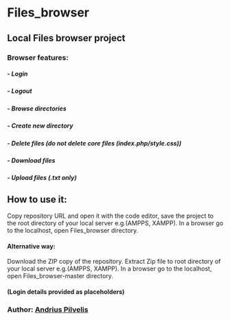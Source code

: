 # Files_browser
## Local Files browser project

### Browser features:
##### - Login
##### - Logout
##### - Browse directories
##### - Create new directory
##### - Delete files   (do not delete core files (index.php/style.css))
##### - Download files
##### - Upload files (.txt only)

## How to use it:
Copy repository URL and open it with the code editor, save the project to the root directory of your local server e.g.(AMPPS, XAMPP). In a browser go to the localhost, open Files_browser directory.
#### Alternative way:
Download the ZIP copy of the repository. Extract Zip file to root directory of your local server e.g.(AMPPS, XAMPP). In a browser go to the localhost, open Files_browser-master directory.
#### (Login details provided as placeholders)

### Author: [Andrius Pilvelis](https://github.com/Apilv)
